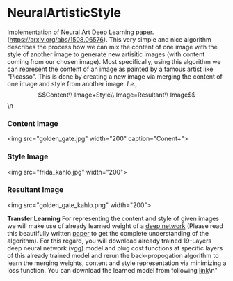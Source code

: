 # NeuralArtisticStyle
Implementation of Neural Art Deep Learning paper.(https://arxiv.org/abs/1508.06576).
This very simple and nice algorithm describes the process how we can mix the content of one image with the style of another image to generate new artisitic images (with content coming from our chosen image). Most specifically, using this algorithm we can represent the content of an image as painted by a famous artist like \"Picasso\". This is done by creating a new image via merging the content of one image and style from another image. *I.e.,* $$Content\\ Image+Style\\ Image=Resultant\\ Image$$\n
### Content Image
<img src=\"golden_gate.jpg\" width=\"200\" caption=\"Conent+\">

### Style Image
<img src=\"frida_kahlo.jpg\" width=\"200\"> 

### Resultant Image
<img src=\"golden_gate_kahlo.png\" width=\"200\">

**Transfer Learning** For representing the content and style of given images we will make use of already learned weight of a [deep network](http://arxiv.org/pdf/1409.1556.pdf) (Please read this beautifully written [paper](http://arxiv.org/abs/1508.06576) to get the complete understanding of the algorithm). For this regard, you will download already trained 19-Layers deep neural network (vgg) model and plug cost functions at specific layers of this already trained model and rerun the back-propogation algorithm to learn the merging weights, content and style representation via minimizing a loss function. You can download the learned model from following [link](http://www.vlfeat.org/matconvnet/models/beta16/imagenet-vgg-verydeep-19.mat)\n"
